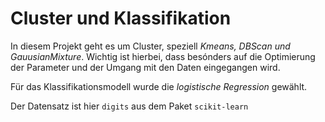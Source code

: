 # Cluster und Klassifikation

In diesem Projekt geht es um Cluster, speziell *Kmeans, DBScan und GauusianMixture*. Wichtig ist hierbei, dass besónders auf die Optimierung der Parameter und der Umgang mit den Daten eingegangen wird.  

Für das Klassifikationsmodell wurde die *logistische Regression* gewählt.

Der Datensatz ist hier `digits` aus dem Paket `scikit-learn`
